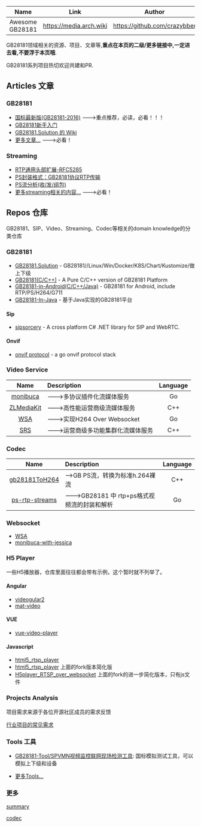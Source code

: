 
| Name | Link  | Author |
|:--------:|:------:|:-------:|
| Awesome GB28181 | <https://media.arch.wiki> | <https://github.com/crazybber> |

GB28181领域相关的资源、项目、文章等,**重点在本页的二级/更多链接中,一定进去看,不要浮于本页哦**.

GB28181系列项目热切欢迎共建和PR.


## Articles 文章

### GB28181

+ [国标最新版(GB28181-2016)](https://github.com/GB28181/GB28181.Solution/blob/develop/docs/GBT%2028181-2016%20%E5%85%AC%E5%85%B1%E5%AE%89%E5%85%A8%E8%A7%86%E9%A2%91%E7%9B%91%E6%8E%A7%E8%81%94%E7%BD%91%E7%B3%BB%E7%BB%9F%E4%BF%A1%E6%81%AF%E4%BC%A0%E8%BE%93%E3%80%81%E4%BA%A4%E6%8D%A2%E3%80%81%E6%8E%A7%E5%88%B6%E6%8A%80%E6%9C%AF%E8%A6%81%E6%B1%82-%E7%9B%AE%E5%BD%95%E7%89%88.pdf) --->重点推荐，必读，必看！！！
+ [GB28181新手入门](Article/start.md)
+ [GB28181.Solution 的 Wiki](https://github.com/GB28181/GB28181.Solution/wiki)
+ [更多文章...](Article/README.md)  --->必看！

### Streaming

+ [RTP通用头部扩展-RFC5285](https://tools.ietf.org/html/rfc5285)
+ [PS封装格式：GB28181协议RTP传输](https://blog.csdn.net/ichenwin/article/details/100086930)
+ [PS流分析(收/发/组包)](https://blog.csdn.net/ichenwin/article/details/100086930)
+ [更多streaming相关的内容...](stream/) --->必看！


## Repos 仓库

GB28181、SIP、Video、Streaming、Codec等相关的domain knowledge的分类仓库

### GB28181

+ [GB28181.Solution](https://github.com/GB28181/GB28181.Solution) -  GB28181//Linux/Win/Docker/K8S/Chart/Kustomize/做上下级
+ [GB28181(C/C++)](https://github.com/usecpp/GB28181Platform) - A Pure C/C++ version of GB28181 Platform
+ [GB28181-in-Android(C/C++/Java)](https://github.com/zhoudd1/GB28181Android) - GB28181 for Android, include RTP/PS/H264/G711
+ [GB28181-In-Java](https://github.com/yangjiechina/JGB28181) - 基于Java实现的GB28181平台


#### Sip

+ [sipsorcery](https://github.com/sipsorcery/sipsorcery) - A cross platform C# .NET library for SIP and WebRTC. 

#### Onvif

+ [onvif protocol](https://github.com/use-go/onvif) - a go onvif protocol stack 

### Video Service

| Name | Description | Language |
|:-------:|:----------- |:------:|
| [monibuca](https://github.com/langhuihui/monibuca) | --->多协议插件化流媒体服务 | Go |
| [ZLMediaKit](https://github.com/GB28181/ZLMediaKit) | --->高性能运营商级流媒体服务 | C++ |
| [WSA](https://github.com/use-go/wsa) | --->实现H264 Over Websocket | Go |
| [SRS](https://github.com/GB28181/srs) | --->运营商级多功能集群化流媒体服务 | C++ |

### Codec

| Name | Description | Language |
|:-------:|:----------- |:------:|
| [gb28181ToH264](https://github.com/debugger999/gb28181ToH264) | -->GB PS流，转换为标准h.264裸流 | C++ |
| [ps-rtp-streams](https://github.com/use-go/ps-rtp-streams)| --->GB28181 中 rtp+ps格式视频流的封装和解析 | Go|

### Websocket

+ [WSA](https://github.com/use-go/wsa)
+ [monibuca-with-jessica](https://github.com/langhuihui/monibuca) 

### H5 Player

一些H5播放器，仓库里面往往都会带有示例，这个暂时就不列举了。

#### Angular

+ [videogular2](https://github.com/videogular/videogular2) 
+ [mat-video](https://github.com/nkoehler/mat-video)

#### VUE

+ [vue-video-player](https://github.com/surmon-china/vue-video-player)

#### Javascript

+ [html5_rtsp_player](https://github.com/Streamedian/html5_rtsp_player)
+ [html5_rtsp_player](https://github.com/html5p/html5_rtsp_player) 上面的fork版本简化版
+ [H5player_RTSP_over_websocket](https://github.com/LiHaifeng1995/H5player_RTSP_over_websocket) 上面的fork的进一步简化版本，只有js文件


### Projects Analysis

项目需求来源于各位开源社区成员的需求反馈

[行业项目的常见需求](https://github.com/GB28181/Awesome/blob/master/Projects/README.md)

### Tools 工具

+ [GB28181-Tool/SPVMN视频监控联网现场检测工具](https://github.com/GB28181/GB28181-Simulation-Tool): 国标模拟测试工具，可以模拟上下级和设备

+ [更多Tools...](tools.md)

### 更多

[summary](instruction.md)

[codec](./codec/README.md)
